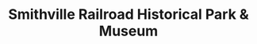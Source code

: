 ---
layout: repo
title: "Smithville Railroad Historical Park & Museum"
id: 17398
permalink: repos/17398/
---